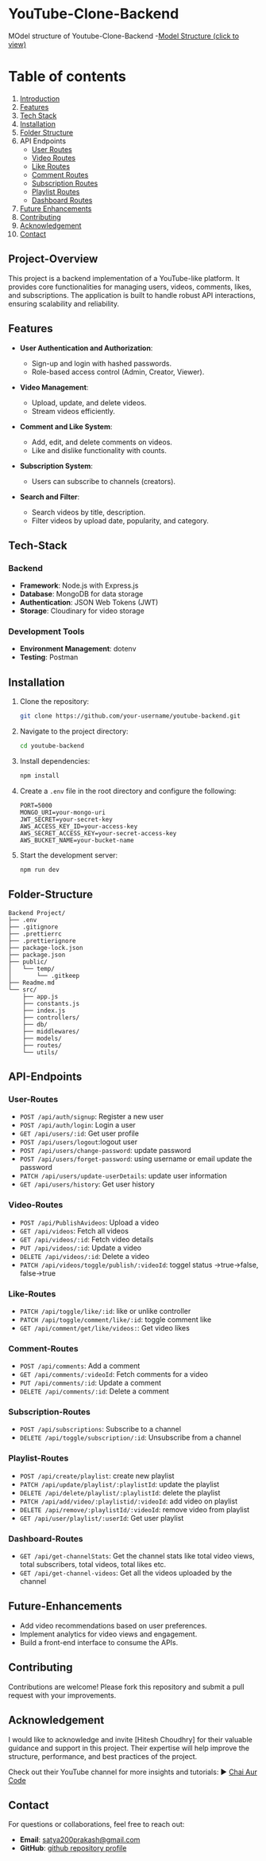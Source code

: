 # YouTube-Clone-Backend
MOdel structure of Youtube-Clone-Backend
-[Model Structure (click to view)](https://app.eraser.io/workspace/YtPqZ1VogxGy1jzIDkzj)

# Table of contents
1. [Introduction](#project-overview)
2. [Features](#features)
3. [Tech Stack](#tech-stack)
4. [Installation](#installation)
5. [Folder Structure](#folder-structure)
6. API Endpoints
   - [User Routes](#user-routes)
   - [Video Routes](#video-routes)
   - [Like Routes](#like-routes)
   - [Comment Routes](#comment-routes)
   - [Subscription Routes](#subscription-routes)
   - [Playlist Routes](#playlist-routes)
   - [Dashboard Routes](#dashboard-routes)
7. [Future Enhancements](#future-enhancements)
8. [Contributing](#contributing)
9. [Acknowledgement](#acknowledgement)
10. [Contact](#contact)



## Project-Overview

This project is a backend implementation of a YouTube-like platform. It provides core functionalities for managing users, videos, comments, likes, and subscriptions. The application is built to handle robust API interactions, ensuring scalability and reliability.

## Features

- **User Authentication and Authorization**:
    - Sign-up and login with hashed passwords.
    - Role-based access control (Admin, Creator, Viewer).

- **Video Management**:
    - Upload, update, and delete videos.
    - Stream videos efficiently.

- **Comment and Like System**:
    - Add, edit, and delete comments on videos.
    - Like and dislike functionality with counts.

- **Subscription System**:
    - Users can subscribe to channels (creators).

- **Search and Filter**:
    - Search videos by title, description.
    - Filter videos by upload date, popularity, and category.

## Tech-Stack

### Backend
- **Framework**: Node.js with Express.js
- **Database**: MongoDB for data storage
- **Authentication**: JSON Web Tokens (JWT)
- **Storage**: Cloudinary for video storage

### Development Tools
- **Environment Management**: dotenv
- **Testing**: Postman

## Installation

1. Clone the repository:
   ```bash
   git clone https://github.com/your-username/youtube-backend.git
   ```
2. Navigate to the project directory:
   ```bash
   cd youtube-backend
   ```
3. Install dependencies:
   ```bash
   npm install
   ```
4. Create a `.env` file in the root directory and configure the following:
   ```env
   PORT=5000
   MONGO_URI=your-mongo-uri
   JWT_SECRET=your-secret-key
   AWS_ACCESS_KEY_ID=your-access-key
   AWS_SECRET_ACCESS_KEY=your-secret-access-key
   AWS_BUCKET_NAME=your-bucket-name
   ```
5. Start the development server:
   ```bash
   npm run dev
   ```

## Folder-Structure

```plaintext
Backend Project/
├── .env
├── .gitignore
├── .prettierrc
├── .prettierignore
├── package-lock.json
├── package.json
├── public/
│   └── temp/
│       └── .gitkeep
├── Readme.md
└── src/
    ├── app.js
    ├── constants.js
    ├── index.js
    ├── controllers/
    ├── db/
    ├── middlewares/
    ├── models/
    ├── routes/
    └── utils/

```

## API-Endpoints

### User-Routes
- `POST /api/auth/signup`: Register a new user
- `POST /api/auth/login`: Login a user
- `GET /api/users/:id`: Get user profile
- `POST /api/users/logout`:logout user
- `POST /api/users/change-password`: update password
- `POST /api/users/forget-password`: using username or email update the  password 
- `PATCH /api/users/update-userDetails`: update user information 
- `GET /api/users/history`: Get user history 

### Video-Routes
- `POST /api/PublishAvideos`: Upload a video
- `GET /api/videos`: Fetch all videos
- `GET /api/videos/:id`: Fetch video details
- `PUT /api/videos/:id`: Update a video
- `DELETE /api/videos/:id`: Delete a video
- `PATCH /api/videos/toggle/publish/:videoId`: toggel status ->true->false, false->true

### Like-Routes
- `PATCH /api/toggle/like/:id`: like or unlike controller
- `PATCH /api/toggle/comment/like/:id`: toggle comment like
- `GET /api/comment/get/like/videos:`: Get video likes

### Comment-Routes
- `POST /api/comments`: Add a comment
- `GET /api/comments/:videoId`: Fetch comments for a video
- `PUT /api/comments/:id`: Update a comment
- `DELETE /api/comments/:id`: Delete a comment

### Subscription-Routes
- `POST /api/subscriptions`: Subscribe to a channel
- `DELETE /api/toggle/subscription/:id`: Unsubscribe from a channel

### Playlist-Routes
- `POST /api/create/playlist`: create new playlist
- `PATCH /api/update/playlist/:playlistId`: update the playlist 
- `DELETE /api/delete/playlist/:playlistId`: delete the playlist 
- `PATCH /api/add/video/:playlistid/:videoId`: add video on playlist 
- `DELETE /api/remove/:playlistId/:videoId`: remove video from playlist
- `GET /api/user/playlist/:userId`: Get user playlist

### Dashboard-Routes
- `GET /api/get-channelStats`: Get the channel stats like total video views, total subscribers, total videos, total likes etc.
- `GET /api/get-channel-videos`: Get all the videos uploaded by the channel

## Future-Enhancements
- Add video recommendations based on user preferences.
- Implement analytics for video views and engagement.
- Build a front-end interface to consume the APIs.

## Contributing

Contributions are welcome! Please fork this repository and submit a pull request with your improvements.

## Acknowledgement

I would like to acknowledge and invite [Hitesh Choudhry] for their valuable guidance and support in this project. Their expertise will help improve the structure, performance, and best practices of the project.

Check out their YouTube channel for more insights and tutorials:
▶ [Chai Aur Code](https://www.youtube.com/@chaiaurcode)

## Contact

For questions or collaborations, feel free to reach out:
- **Email**: satya200prakash@gmail.com
- **GitHub**: [github repository profile](https://github.com/Sps9938/YouTube-Clone-Backend)
